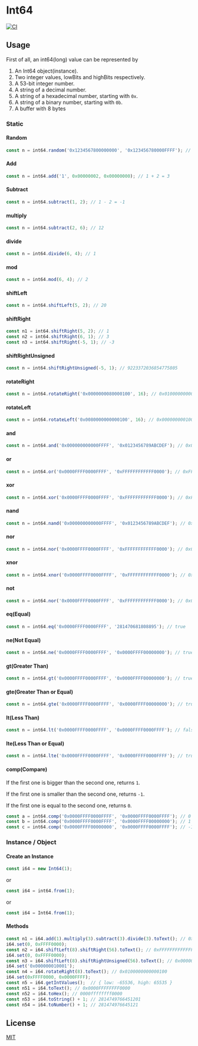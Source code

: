 Int64
=================================

[![CI](https://github.com/magiclen/node-int64/actions/workflows/ci.yml/badge.svg)](https://github.com/magiclen/node-int64/actions/workflows/ci.yml)

## Usage

First of all, an int64(long) value can be represented by

1. An Int64 object(instance).
1. Two integer values, lowBits and highBits respectively.
1. A 53-bit integer number.
1. A string of a decimal number.
1. A string of a hexadecimal number, starting with `0x`.
1. A string of a binary number, starting with `0b`.
1. A buffer with 8 bytes


### Static

#### Random

```javascript
const n = int64.random('0x1234567800000000', '0x123456780000FFFF'); // 0x123456780000CE74
```

#### Add

```javascript
const n = int64.add('1', 0x00000002, 0x00000000); // 1 + 2 = 3
```

#### Subtract

```javascript
const n = int64.subtract(1, 2); // 1 - 2 = -1
```

#### multiply

```javascript
const n = int64.subtract(2, 6); // 12
```

#### divide

```javascript
const n = int64.divide(6, 4); // 1
```

#### mod

```javascript
const n = int64.mod(6, 4); // 2
```

#### shiftLeft

```javascript
const n = int64.shiftLeft(5, 2); // 20
```

#### shiftRight

```javascript
const n1 = int64.shiftRight(5, 2); // 1
const n2 = int64.shiftRight(6, 1); // 3
const n3 = int64.shiftRight(-5, 1); // -3
```

#### shiftRightUnsigned

```javascript
const n = int64.shiftRightUnsigned(-5, 1); // 9223372036854775805
```

#### rotateRight

```javascript
const n = int64.rotateRight('0x0000000080000100', 16); // 0x0100000000008000
```

#### rotateLeft

```javascript
const n = int64.rotateLeft('0x0080000000000100', 16); // 0x0000000001000080
```

#### and

```javascript
const n = int64.and('0x000000000000FFFF', '0x0123456789ABCDEF'); // 0x000000000000CDEF
```

#### or

```javascript
const n = int64.or('0x0000FFFF0000FFFF', '0xFFFFFFFFFFFF0000'); // 0xFFFFFFFFFFFFFFFF
```

#### xor

```javascript
const n = int64.xor('0x0000FFFF0000FFFF', '0xFFFFFFFFFFFF0000'); // 0xFFFF0000FFFFFFFF
```

#### nand

```javascript
const n = int64.nand('0x000000000000FFFF', '0x0123456789ABCDEF'); // 0xFFFFFFFFFFFF3210
```

#### nor

```javascript
const n = int64.nor('0x0000FFFF0000FFFF', '0xFFFFFFFFFFFF0000'); // 0x0000000000000000
```

#### xnor

```javascript
const n = int64.xnor('0x0000FFFF0000FFFF', '0xFFFFFFFFFFFF0000'); // 0x0000FFFF00000000
```

#### not

```javascript
const n = int64.nor('0x0000FFFF0000FFFF', '0xFFFFFFFFFFFF0000'); // 0x0000000000000000
```

#### eq(Equal)

```javascript
const n = int64.eq('0x0000FFFF0000FFFF', '281470681808895'); // true
```

#### ne(Not Equal)

```javascript
const n = int64.ne('0x0000FFFF0000FFFF', '0x0000FFFF00000000'); // true
```

#### gt(Greater Than)

```javascript
const n = int64.gt('0x0000FFFF0000FFFF', '0x0000FFFF00000000'); // true
```

#### gte(Greater Than or Equal)

```javascript
const n = int64.gte('0x0000FFFF0000FFFF', '0x0000FFFF00000000'); // true
```

#### lt(Less Than)

```javascript
const n = int64.lt('0x0000FFFF0000FFFF', '0x0000FFFF0000FFFF'); // false
```

#### lte(Less Than or Equal)

```javascript
const n = int64.lte('0x0000FFFF0000FFFF', '0x0000FFFF0000FFFF'); // true
```

#### comp(Compare)

If the first one is bigger than the second one, returns `1`.

If the first one is smaller than the second one, returns `-1`.

If the first one is equal to the second one, returns `0`.

```javascript
const a = int64.comp('0x0000FFFF0000FFFF', '0x0000FFFF0000FFFF'); // 0
const b = int64.comp('0x0000FFFF0000FFFF', '0x0000FFFF00000000'); // 1
const c = int64.comp('0x0000FFFF00000000', '0x0000FFFF0000FFFF'); // -1
```

### Instance / Object

#### Create an Instance

```javascript
const i64 = new Int64(1);
```

or

```javascript
const i64 = int64.from(1);
```

or

```javascript
const i64 = Int64.from(1);
```

#### Methods

```javascript
const n1 = i64.add(1).multiply(3).subtract(3).divide(3).toText(); // 0x0000000000000001
i64.set(0, 0xFFFF0000);
const n2 = i64.shiftLeft(8).shiftRight(56).toText(); // 0xFFFFFFFFFFFFFFFF
i64.set(0, 0xFFFF0000);
const n3 = i64.shiftLeft(8).shiftRightUnsigned(56).toText(); // 0x00000000000000FF
i64.set('0x000000010001');
const n4 = i64.rotateRight(8).toText(); // 0x0100000000000100
i64.set(0xFFFF0000, 0x0000FFFF);
const n5 = i64.getIntValues();  // { low: -65536, high: 65535 }
const n51 = i64.toText(); // 0x0000FFFFFFFF0000
const n52 = i64.toHex(); // 0000ffffffff0000
const n53 = i64.toString() + 1; // 2814749766451201
const n54 = i64.toNumber() + 1; // 281474976645121
```

## License

[MIT](LICENSE)
